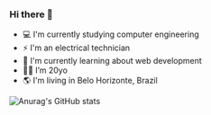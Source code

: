### Hi there 👋

- 💻 I'm currently studying computer engineering
- ⚡ I'm an electrical technician
- 📘 I'm currently learning about web development
- 👩🏻 I’m 20yo
- 🌎 I'm living in Belo Horizonte, Brazil


![Anurag's GitHub stats](https://github-readme-stats.vercel.app/api?username=samarahellen&show_icons=true&theme=onedark)

